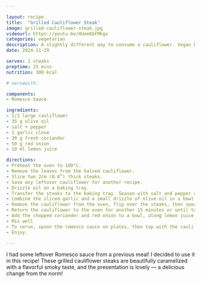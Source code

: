 ```yaml
---

layout: recipe
title:  "Grilled Cauliflower Steak"
image: grilled-cauliflower-steak.jpg
videourl: https://youtu.be/HUeeKbFMhgs
categories: vegetarian
description: A slightly different way to consume a cauliflower. Vegan bliss.
date: 2024-11-29

serves: 2 steaks
preptime: 25 mins
nutrition: 300 kcal

# servewith:

components:
- Romesco Sauce

ingredients:
- 1/2 large cauliflower
- 35 g olive oil
- salt + pepper
- 1 garlic clove
- 30 g fresh coriander
- 50 g red onion
- 10 ml lemon juice

directions:
- Preheat the oven to 180°C.
- Remove the leaves from the halved cauliflower.
- Slice two 2cm (0.8”) thick steaks.
- Save any leftover cauliflower for another recipe.
- Drizzle oil on a baking tray.
- Transfer the steaks to the baking tray. Season with salt and pepper and bake for 15 minutes.
- Combine the sliced garlic and a small drizzle of olive oil in a bowl.
- Remove the cauliflower from the oven, flip over the steaks, then spoon the garlic and oil over the top of the cauliflower steaks.
- Return the cauliflower to the oven for another 15 minutes or until tender.
- Add the chopped coriander and red onion to a bowl, along lemon juice and small pinches of salt and pepper.
- Mix well
- To serve, spoon the romesco sauce on plates, then top with the cauliflower steaks and drizzle over the coriander dressing
- Enjoy.

---
```


I had some leftover Romesco sauce from a previous meal! I decided to use it in this recipe! These grilled cauliflower steaks are beautifully caramelized with a flavorful smoky taste, and the presentation is lovely — a delicious change from the norm!
